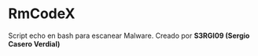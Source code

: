 # RmCodeX
Script echo en bash para escanear Malware. Creado por **S3RGI09 (Sergio Casero Verdial)**
